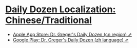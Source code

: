 # [Daily Dozen Localization: Chinese/Traditional][t]
[t]:https://github.com/nutritionfactsorg/daily-dozen-localization

* [Apple App Store: Dr. Greger's Daily Dozen (cn region) ⇗](https://apps.apple.com/cn/app/dr-gregers-daily-dozen/id1060700802)
* [Google Play: Dr. Greger's Daily Dozen (zh language) ⇗](https://play.google.com/store/apps/details?id=org.nutritionfacts.dailydozen&hl=zh)

